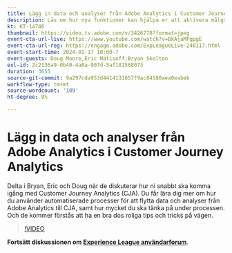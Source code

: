 ```yaml
---
title: Lägg in data och analyser från Adobe Analytics i Customer Journey Analytics
description: Läs om hur nya funktioner kan hjälpa er att aktivera målgrupper effektivare och mer effektivt för slagkraftig personalisering.
kt: KT-14746
thumbnail: https://video.tv.adobe.com/v/3426778?format=jpeg
event-cta-url-live: https://www.youtube.com/watch?v=BkAjaMPgpgE
event-cta-url-reg: https://engage.adobe.com/ExpLeagueLive-240117.html
event-start-time: 2024-01-17 10:00-7
event-guests: Doug Moore,Eric Matisoff,Bryan Skelton
exl-id: 2c2136a9-0b40-4a0a-907d-5af181568073
duration: 3655
source-git-commit: 9a297cda953d4414131657f9ac84580aea0eabeb
workflow-type: tm+mt
source-wordcount: '109'
ht-degree: 0%

---
```


# Lägg in data och analyser från Adobe Analytics i Customer Journey Analytics

Delta i Bryan, Eric och Doug när de diskuterar hur ni snabbt ska komma igång med Customer Journey Analytics (CJA). Du får lära dig mer om hur du använder automatiserade processer för att flytta data och analyser från Adobe Analytics till CJA, samt hur mycket du ska tänka på under processen. Och de kommer förstås att ha en bra dos roliga tips och tricks på vägen.

>[!VIDEO](https://video.tv.adobe.com/v/3426778/?quality=12&learn=on)

**Fortsätt diskussionen om [Experience League användarforum](https://experienceleaguecommunities.adobe.com/t5/adobe-analytics-discussions/experience-league-live-post-session-discussion-bringing-your/m-p/646093#M3582)**.

